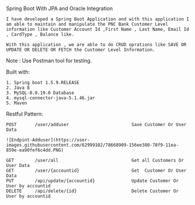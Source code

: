 Spring Boot With JPA and Oracle Integration

	I have developed a Spring Boot Application and with this application I am able to maintain and manipulate the PNC Bank Customer Level information like Customer Account Id ,First Name , Last Name, Email Id , CardType , Balance like.

	With this application , we are able to do CRUD oprations like SAVE OR UPDATE OR DELETE OR FETCH the Customer Level Information.

Note : Use Postman tool for testing.

Built with:

	1. Spring boot 1.5.9.RELEASE
	2. Java 8
	3. MySQL-8.0.19.0 Database  
	4. mysql-connector-java-5.1.46.jar 
	5. Maven

Restful Pattern:

	POST 	   /user/adduser						Save Customer Or User Data

	![Endpint-Adduser](https://user-images.githubusercontent.com/62999102/78668909-156ee380-78f9-11ea-859e-ea90fef6c4dd.PNG)

	GET 	   /user/all							Get all Customers Or User Data 
	GET 	   /user/{accountid}					Get  Customer Or User Data
	PUT 	   /api/update/{accountid}				Update Customer Or User by accountid
	DELETE 	   /api/delete/{id}						Delete Customer Or User by accountid
	
	














